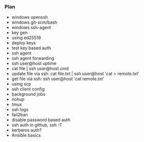 ### Plan

- windows openssh
- windows git-scm/bash
- windows ssh-agent
- key gen
- using ed25519
- deploy keys
- test key based auth
- ssh agent
- ssh agent forwarding
- ssh user@host uptime
- cat file | ssh user@host cmd
- update file via ssh: cat file.txt | ssh user@host 'cat > remote.txt'
- get file via ssh:  ssh user@host 'cat remote.txt'
- using scp
- ssh client config
- background jobs
- nohup
- tmux
- ssh logs
- fail2ban
- disable password based auth
- ssh auth in github, ssh -T
- kerberos auth?
- Ansible basics

